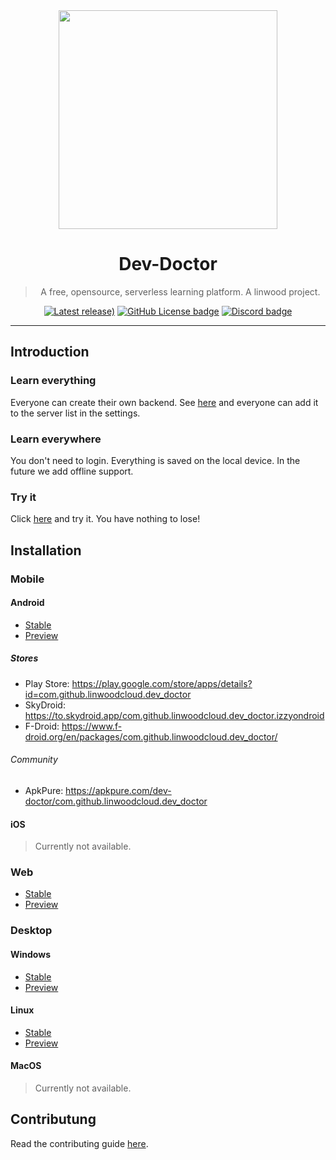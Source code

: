 <div align="center">
  
<img src="https://raw.githubusercontent.com/LinwoodCloud/dev_doctor/develop/app/images/logo.png" width="350px" />

  # Dev-Doctor

> A free, opensource, serverless learning platform. A linwood project.

[![Latest release)](https://img.shields.io/github/v/release/LinwoodCloud/dev_doctor?color=5c3070&include_prereleases&style=for-the-badge&logo=github&logoColor=5c3070)](https://github.com/LinwoodCloud/dev_doctor/releases)
[![GitHub License badge](https://img.shields.io/github/license/LinwoodCloud/dev_doctor?color=5c3070&style=for-the-badge)](https://github.com/LinwoodCloud/dev_doctor/blob/main/LICENSE)
[![Discord badge](https://img.shields.io/discord/735424757142519848?style=for-the-badge&color=5c3070)](https://discord.linwood.dev)
  
</div>

---

## Introduction

### Learn everything

Everyone can create their own backend. See [here](https://docs.dev-doctor.linwood.dev/backend/own) and everyone can add it to the server list in the settings.

### Learn everywhere

You don't need to login. Everything is saved on the local device. In the future we add offline support.

### Try it

Click [here](https://dev-doctor.linwood.dev) and try it. You have nothing to lose!

## Installation

### Mobile

#### Android

- [Stable](https://github.com/LinwoodCloud/dev_doctor/releases/download/release/app-release.apk)
- [Preview](https://github.com/LinwoodCloud/dev_doctor/releases/download/preview/app-release.apk)

##### Stores

- Play Store: <https://play.google.com/store/apps/details?id=com.github.linwoodcloud.dev_doctor>
- SkyDroid: <https://to.skydroid.app/com.github.linwoodcloud.dev_doctor.izzyondroid>
- F-Droid: <https://www.f-droid.org/en/packages/com.github.linwoodcloud.dev_doctor/>

###### Community

- ApkPure: <https://apkpure.com/dev-doctor/com.github.linwoodcloud.dev_doctor>

#### iOS

> Currently not available.

### Web

- [Stable](https://dev-doctor.linwood.dev)
- [Preview](https://preview.dev-doctor.linwood.dev)

### Desktop

#### Windows

- [Stable](https://github.com/LinwoodCloud/dev_doctor/releases/download/release/windows.zip)
- [Preview](https://github.com/LinwoodCloud/dev_doctor/releases/download/preview/windows.zip)

#### Linux

- [Stable](https://github.com/LinwoodCloud/dev_doctor/releases/download/release/linux.zip)
- [Preview](https://github.com/LinwoodCloud/dev_doctor/releases/download/preview/linux.zip)

#### MacOS

> Currently not available.

## Contributung

Read the contributing guide [here](CONTRIBUTING.md).
